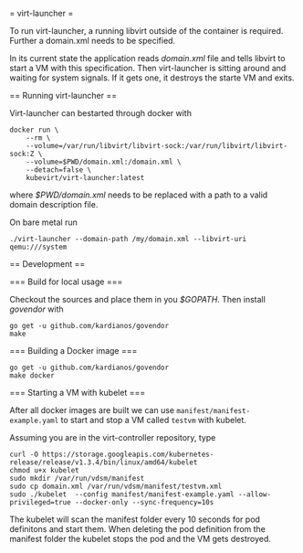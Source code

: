 = virt-launcher =

To run virt-launcher, a running libvirt outside of the container is required.
Further a domain.xml needs to be specified.

In its current state the application reads _domain.xml_ file and tells libvirt
to start a VM with this specification. Then virt-launcher is sitting around and
waiting for system signals. If it gets one, it destroys the starte VM and
exits.

== Running virt-launcher ==

Virt-launcher can bestarted through docker with

```
docker run \
    --rm \
    --volume=/var/run/libvirt/libvirt-sock:/var/run/libvirt/libvirt-sock:Z \
    --volume=$PWD/domain.xml:/domain.xml \
    --detach=false \
    kubevirt/virt-launcher:latest
```

where _$PWD/domain.xml_ needs to be replaced with a path to a valid domain
description file.

On bare metal run

```
./virt-launcher --domain-path /my/domain.xml --libvirt-uri qemu:///system
```

== Development ==

=== Build for local usage ===

Checkout the sources and place them in you _$GOPATH_.
Then install _govendor_ with

```
go get -u github.com/kardianos/govendor
make
```

=== Building a Docker image ===

```
go get -u github.com/kardianos/govendor
make docker
```

=== Starting a VM with kubelet ===

After all docker images are built we can use `manifest/manifest-example.yaml`
to start and stop a VM called `testvm` with kubelet.

Assuming you are in the virt-controller repository, type

```
curl -O https://storage.googleapis.com/kubernetes-release/release/v1.3.4/bin/linux/amd64/kubelet
chmod u+x kubelet
sudo mkdir /var/run/vdsm/manifest
sudo cp domain.xml /var/run/vdsm/manifest/testvm.xml
sudo ./kubelet  --config manifest/manifest-example.yaml --allow-privileged=true --docker-only --sync-frequency=10s
```

The kubelet will scan the manifest folder every 10 seconds for pod definitons
and start them. When deleting the pod definition from the manifest folder the
kubelet stops the pod and the VM gets destroyed.
